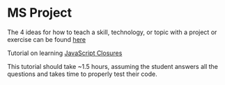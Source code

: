 # MS Project
The 4 ideas for how to teach a skill, technology, or topic with a project or exercise can be found [here](four_ideas.md)

Tutorial on learning [JavaScript Closures](closure_tutorial.md)

This tutorial should take ~1.5 hours, assuming the student answers all the questions and takes time to properly test their code.
